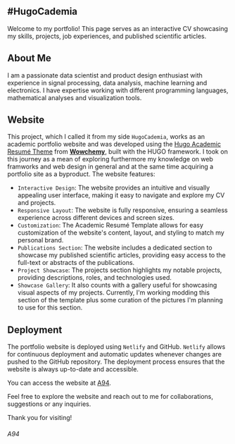 #HugoCademia
---

Welcome to my portfolio! This page serves as an interactive CV showcasing my skills, projects, job experiences, and published scientific articles.

## About Me

I am a passionate data scientist and product design enthusiast with experience in signal processing, data analysis, machine learning and electronics. I have expertise working with different programming languages, mathematical analyses and visualization tools.

## Website

This project, which I called it from my side `HugoCademia`, works as an academic portfolio website and was developed using the [Hugo Academic Resumé Theme](https://github.com/wowchemy/starter-hugo-academic) from [**Wowchemy**](https://wowchemy.com), built with the HUGO framework. I took on this journey as a mean of exploring furthermore my knowledge on web framworks and web design in general and at the same time acquiring a portfolio site as a byproduct. The website features:

- `Interactive Design`: The website provides an intuitive and visually appealing user interface, making it easy to navigate and explore my CV and projects.
- `Responsive Layout`: The website is fully responsive, ensuring a seamless experience across different devices and screen sizes.
- `Customization`: The Academic Resumé Template allows for easy customization of the website's content, layout, and styling to match my personal brand.
- `Publications Section`: The website includes a dedicated section to showcase my published scientific articles, providing easy access to the full-text or abstracts of the publications.
- `Project Showcase`: The projects section highlights my notable projects, providing descriptions, roles, and technologies used.
- `Showcase Gallery`: It also counts with a gallery useful for showcasing visual aspects of my projects. Currently, I'm working modding this section of the template plus some curation of the pictures I'm planning to use for this section.

## Deployment

The portfolio website is deployed using `Netlify` and GitHub. `Netlify` allows for continuous deployment and automatic updates whenever changes are pushed to the GitHub repository. The deployment process ensures that the website is always up-to-date and accessible.

You can access the website at [A94](https://a94.netlify.app/).

Feel free to explore the website and reach out to me for collaborations, suggestions or any inquiries.

Thank you for visiting!

###### A94
